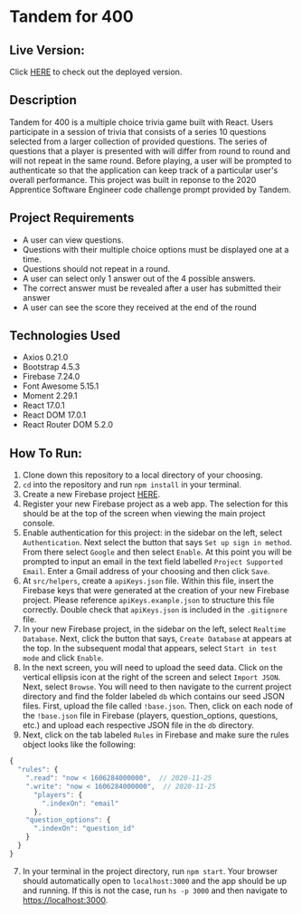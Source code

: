 # Tandem for 400

## Live Version: 

Click [HERE](https://tandem-for-400.web.app) to check out the deployed version.


## Description

Tandem for 400 is a multiple choice trivia game built with React.  Users participate in a session of trivia that consists of a series 10 questions selected from a larger collection of provided questions.  The series of questions that a player is presented with will differ from round to round and will not repeat in the same round.  Before playing, a user will be prompted to authenticate so that the application can keep track of a particular user's overall performance.  This project was built in reponse to the 2020 Apprentice Software Engineer code challenge prompt provided by Tandem.

## Project Requirements

 - A user can view questions.
 - Questions with their multiple choice options must be displayed one at a time.
 - Questions should not repeat in a round.
 - A user can select only 1 answer out of the 4 possible answers.
 - The correct answer must be revealed after a user has submitted their answer
 - A user can see the score they received at the end of the round

## Technologies Used

- Axios 0.21.0
- Bootstrap 4.5.3
- Firebase 7.24.0
- Font Awesome 5.15.1
- Moment 2.29.1
- React 17.0.1
- React DOM 17.0.1
- React Router DOM 5.2.0

## How To Run:

1. Clone down this repository to a local directory of your choosing.
2. `cd` into the repository and run `npm install` in your terminal.
3. Create a new Firebase project [HERE](https://console.firebase.google.com/).
4. Register your new Firebase project as a web app.  The selection for this should be at the top of the screen when viewing the main project console.
1. Enable authentication for this project: in the sidebar on the left, select `Authentication`.  Next select the button that says `Set up sign in method`.  From there select `Google` and then select `Enable`.  At this point you will be prompted to input an email in the text field labelled `Project Supported Email`.  Enter a Gmail address of your choosing and then click `Save`.
4. At `src/helpers`, create a `apiKeys.json` file.  Within this file, insert the Firebase keys that were generated at the creation of your new Firebase project.  Please reference `apiKeys.example.json` to structure this file correctly.  Double check that `apiKeys.json` is included in the `.gitignore` file.
5. In your new Firebase project, in the sidebar on the left, select `Realtime Database`.  Next, click the button that says, `Create Database` at appears at the top.  In the subsequent modal that appears, select `Start in test mode` and click `Enable`.
6. In the next screen, you will need to upload the seed data.  Click on the vertical ellipsis icon at the right of the screen and select `Import JSON`.  Next, select `Browse`.  You will need to then navigate to the current project directory and find the folder labeled `db` which contains our seed JSON files.  First, upload the file called `!base.json`.  Then, click on each node of the `!base.json` file in Firebase (players, question_options, questions, etc.) and upload each respective JSON file in the `db` directory.
7. Next, click on the tab labeled `Rules` in Firebase and make sure the rules object looks like the following: 
```js
{
  "rules": {
    ".read": "now < 1606284000000",  // 2020-11-25
    ".write": "now < 1606284000000",  // 2020-11-25
      "players": {
        ".indexOn": "email"
      },
    "question_options": {
      ".indexOn": "question_id"
    }
  }
}
```
7. In your terminal in the project directory, run `npm start`.  Your browser should automatically open to `localhost:3000` and the app should be up and running.  If this is not the case, run `hs -p 3000` and then navigate to [https://localhost:3000](https://localhost:3000).
